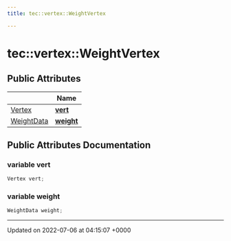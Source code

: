 ```yaml
---
title: tec::vertex::WeightVertex

---
```


# tec::vertex::WeightVertex





## Public Attributes

|                | Name           |
| -------------- | -------------- |
| [Vertex](/engine/Classes/structtec_1_1vertex_1_1_vertex/) | **[vert](/engine/Classes/structtec_1_1vertex_1_1_weight_vertex/#variable-vert)**  |
| [WeightData](/engine/Classes/structtec_1_1vertex_1_1_weight_data/) | **[weight](/engine/Classes/structtec_1_1vertex_1_1_weight_vertex/#variable-weight)**  |

## Public Attributes Documentation

### variable vert

```cpp
Vertex vert;
```


### variable weight

```cpp
WeightData weight;
```


-------------------------------

Updated on 2022-07-06 at 04:15:07 +0000